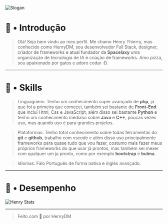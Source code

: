 <!--=== Banner de Introdução ===-->
![Slogan](https://cdn.statusqueen.com/desktopwallpaper/thumbnail/underwater-movie-poster-187.jpg)


<!--=== Conteúdo de Introdução ===-->
# 👋 • Introdução

> Olá! Seja bem vindo ao meu perfil. Me chamo Henry Thierry, mas conhecido como HenryDM, sou desenvolvedor Full Stack, designer, criador de frameworks e atual fundador da **Spacelaxy** uma organização de tecnologia de IA e criação de frameworks. Amo pizza, sou apaixonado por gatos e adoro codar :D. 

---

<!--=== Conteúdo de Skills ===-->

# 🚀 • Skills

> Linguaguens: Tenho um conhecimento super avançado de **php**, já que foi a primeira que começei, também sei bastante de **Front-End** que inclui Html, Css e JavaScript, além disso sei bastante **Python** e tenho um conhecimento mediano sobre **Java** e **C++**, poucas vezes uso, mas quando uso é para grandes projetos.

> Plataformas: Tenho total conhecimento sobre todas ferramentas do **git** e **github**, trabalho com vscode e além disso uso principalmente frameworks para quase tudo que vou fazer, costumo mais fazer meus próprios frameworks do que usar já prontos, mas também sei mexer com qualquer um ja pronto, como por exemplo **bootstrap** e **bulma**.

> Idiomas: Falo Português de forma nativa e inglês avançado.

---

<!--==== Conteúdo de desempenho ===-->

# 📌 • Desempenho

![Henry Stats](https://github-readme-stats.vercel.app/api?username=Henry8K&count_private=true&border=true&theme=algolia)

---


<!--=== Conteúdo Final ===-->

> Feito com 💝 por HenryDM
